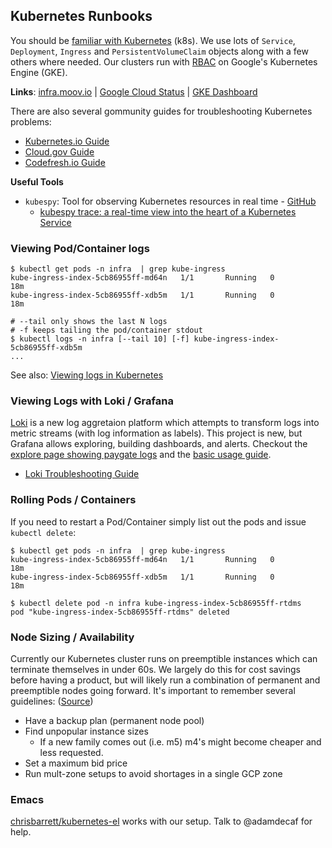 ## Kubernetes Runbooks

You should be [familiar with Kubernetes](https://kubernetes.io/docs/tutorials/kubernetes-basics/) (k8s). We use lots of `Service`, `Deployment`, `Ingress` and `PersistentVolumeClaim` objects along with a few others where needed. Our clusters run with [RBAC](https://kubernetes.io/docs/reference/access-authn-authz/rbac/) on Google's Kubernetes Engine (GKE).

**Links**: [infra.moov.io](https://infra.moov.io) | [Google Cloud Status](https://status.cloud.google.com/) | [GKE Dashboard](https://console.cloud.google.com/kubernetes/list)

There are also several gommunity guides for troubleshooting Kubernetes problems:

- [Kubernetes.io Guide](https://kubernetes.io/docs/tasks/debug-application-cluster/debug-cluster/)
- [Cloud.gov Guide](https://cloud.gov/docs/ops/runbook/troubleshooting-kubernetes/)
- [Codefresh.io Guide](https://codefresh.io/Kubernetes-Tutorial/recover-broken-kubernetes-cluster/)

**Useful Tools**

- `kubespy`: Tool for observing Kubernetes resources in real time - [GitHub](https://github.com/pulumi/kubespy)
   - [kubespy trace: a real-time view into the heart of a Kubernetes Service](https://blog.pulumi.com/kubespy-trace-a-real-time-view-into-the-heart-of-a-kubernetes-service)

### Viewing Pod/Container logs

```
$ kubectl get pods -n infra  | grep kube-ingress
kube-ingress-index-5cb86955ff-md64n   1/1       Running   0          18m
kube-ingress-index-5cb86955ff-xdb5m   1/1       Running   0          18m

# --tail only shows the last N logs
# -f keeps tailing the pod/container stdout
$ kubectl logs -n infra [--tail 10] [-f] kube-ingress-index-5cb86955ff-xdb5m
...
```

See also: [Viewing logs in Kubernetes](https://medium.com/devopslinks/viewing-logs-in-kubernetes-e055f936e187)

### Viewing Logs with Loki / Grafana

[Loki](https://github.com/grafana/loki) is a new log aggretaion platform which attempts to transform logs into metric streams (with log information as labels). This project is new, but Grafana allows exploring, building dashboards, and alerts. Checkout the [explore page showing paygate logs](https://infra.moov.io/grafana/explore?left=%5B"now%2Fd","now%2Fd","Loki",%7B"expr":"%7Bapp%3D%5C"paygate%5C"%7D"%7D,%7B"ui":%5Btrue,true,true,"none"%5D%7D%5D) and the [basic usage guide](https://github.com/grafana/loki/blob/master/docs/usage.md#searching-with-labels-and-distributed-grep).

- [Loki Troubleshooting Guide](https://github.com/grafana/loki/blob/master/docs/troubleshooting.md)

### Rolling Pods / Containers

If you need to restart a Pod/Container simply list out the pods and issue `kubectl delete`:

```
$ kubectl get pods -n infra  | grep kube-ingress
kube-ingress-index-5cb86955ff-md64n   1/1       Running   0          18m
kube-ingress-index-5cb86955ff-xdb5m   1/1       Running   0          18m

$ kubectl delete pod -n infra kube-ingress-index-5cb86955ff-rtdms
pod "kube-ingress-index-5cb86955ff-rtdms" deleted
```

### Node Sizing / Availability

Currently our Kubernetes cluster runs on preemptible instances which can terminate themselves in under 60s. We largely do this for cost savings before having a product, but will likely run a combination of permanent and preemptible nodes going forward. It's important to remember several guidelines: ([Source](https://learnk8s.io/blog/kubernetes-spot-instances))

- Have a backup plan (permanent node pool)
- Find unpopular instance sizes
   - If a new family comes out (i.e. m5) m4's might become cheaper and less requested.
- Set a maximum bid price
- Run mult-zone setups to avoid shortages in a single GCP zone

### Emacs

[chrisbarrett/kubernetes-el](https://github.com/chrisbarrett/kubernetes-el) works with our setup. Talk to @adamdecaf for help.
